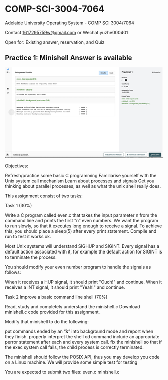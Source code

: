 # COMP-SCI-3004-7064

Adelaide University Operating System - COMP SCI 3004/7064

Contact <1617295759w@gmail.com> or Wechat:yuzhe000401

Open for: Existing answer, reservation, and Quiz

## Practice 1: Minishell Answer is available

![Practice 1 full mark](pic/practice1.jpg)

Objectives:

Refresh/practice some basic C programming
Familiarise yourself with the Unix system call mechanism
Learn about processes and signals
Get you thinking about parallel processes, as well as what the unix shell really does.

This assignment consist of two tasks:

Task 1  (30%)

Write a C program called even.c that takes the input parameter n from the command line and prints the first “n” even numbers. We want the program to run slowly, so that it executes long enough to receive a signal.  To achieve this, you should place a sleep(5) after every print statement.  Compile and run to test it works ok.

Most Unix systems will understand SIGHUP and SIGINT.  Every signal has a default action associated with it, for example the default action for SIGINT is to terminate the process.

You should modify your even number program to handle the signals as follows:

When it receives a HUP signal, it should print "Ouch!" and continue.
When it receives a INT signal, it should print "Yeah!" and continue.

Task 2  Improve a basic command line shell  (70%)

Read, study and completely understand the minishell.c Download minishell.c code provided for this assignment.

Modify that minishell to do the following:

put commands ended by an “&”  into background mode and report when they finish.
properly interpret the shell cd command
include an appropriate perror statement after each and every system call.
fix the minishell so that if the exec system call fails, the child process is correctly terminated.

The minishell should follow the POSIX API, thus you may develop you code on a Linux machine. We will provide some simple test for testing

You are expected to submit two files:
      even.c
      minishell.c
